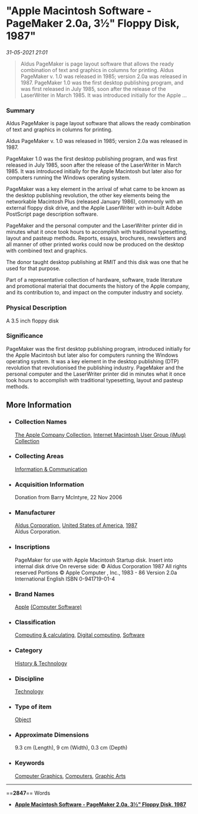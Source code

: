 # "Apple Macintosh Software - PageMaker 2.0a, 3½" Floppy Disk, 1987"

*31-05-2021 21:01* 

> Aldus PageMaker is page layout software that allows the ready combination of text and graphics in columns for printing.   Aldus PageMaker v. 1.0 was released in 1985; version 2.0a was released in 1987.  PageMaker 1.0 was the first desktop publishing program, and was first released in July 1985, soon after the release of the LaserWriter in March 1985. It was introduced initially for the Apple  ...
### Summary

Aldus PageMaker is page layout software that allows the ready combination of text and graphics in columns for printing.

Aldus PageMaker v. 1.0 was released in 1985; version 2.0a was released in 1987.

PageMaker 1.0 was the first desktop publishing program, and was first released in July 1985, soon after the release of the LaserWriter in March 1985. It was introduced initially for the Apple Macintosh but later also for computers running the Windows operating system.

PageMaker was a key element in the arrival of what came to be known as the desktop publishing revolution, the other key elements being the networkable Macintosh Plus (released January 1986), commonly with an external floppy disk drive, and the Apple LaserWriter with in-built Adobe PostScript page description software.

PageMaker and the personal computer and the LaserWriter printer did in minutes what it once took hours to accomplish with traditional typesetting, layout and pasteup methods. Reports, essays, brochures, newsletters and all manner of other printed works could now be produced on the desktop with combined text and graphics.

The donor taught desktop publishing at RMIT and this disk was one that he used for that purpose.

Part of a representative collection of hardware, software, trade literature and promotional material that documents the history of the Apple company, and its contribution to, and impact on the computer industry and society.

### Physical Description

A 3.5 inch floppy disk

### Significance

PageMaker was the first desktop publishing program, introduced initially for the Apple Macintosh but later also for computers running the Windows operating system. It was a key element in the desktop publishing (DTP) revolution that revolutionised the publishing industry. PageMaker and the personal computer and the LaserWriter printer did in minutes what it once took hours to accomplish with traditional typesetting, layout and pasteup methods.

## More Information

-   ### Collection Names
    
    [The Apple Company Collection](https://collections.museumsvictoria.com.au/search?collection=The+Apple+Company+Collection), [Internet Macintosh User Group (iMug) Collection](https://collections.museumsvictoria.com.au/search?collection=Internet+Macintosh+User+Group+(iMug)+Collection)
    
-   ### Collecting Areas
    
    [Information & Communication](https://collections.museumsvictoria.com.au/search?collectingarea=Information+%26+Communication)
    
-   ### Acquisition Information
    
    Donation from Barry McIntyre, 22 Nov 2006
    
-   ### Manufacturer
    
    [Aldus Corporation](https://collections.museumsvictoria.com.au/search?name=Aldus+Corporation), [United States of America](https://collections.museumsvictoria.com.au/search?locality=United+States+of+America), [1987](https://collections.museumsvictoria.com.au/search?date=1987)  
    Aldus Corporation.  
    
-   ### Inscriptions
    
    PageMaker for use with Apple Macintosh Startup disk. Insert into internal disk drive On reverse side: © Aldus Corporation 1987 All rights reserved Portions © Apple Computer , Inc., 1983 - 86 Version 2.0a International English ISBN 0-941719-01-4
    
-   ### Brand Names
    
    [Apple](https://collections.museumsvictoria.com.au/search?name=Apple) [(Computer Software)](https://collections.museumsvictoria.com.au/search?keyword=Computer+Software)
    
-   ### Classification
    
    [Computing & calculating](https://collections.museumsvictoria.com.au/search?classification=Computing+%26+calculating), [Digital computing](https://collections.museumsvictoria.com.au/search?classification=Digital+computing), [Software](https://collections.museumsvictoria.com.au/search?classification=Software)
    
-   ### Category
    
    [History & Technology](https://collections.museumsvictoria.com.au/search?category=History+%26+Technology)
    
-   ### Discipline
    
    [Technology](https://collections.museumsvictoria.com.au/search?collection=technology)
    
-   ### Type of item
    
    [Object](https://collections.museumsvictoria.com.au/search?itemtype=object)
    
-   ### Approximate Dimensions
    
    9.3 cm (Length), 9 cm (Width), 0.3 cm (Depth)  
    
-   ### Keywords
    
    [Computer Graphics](https://collections.museumsvictoria.com.au/search?keyword=Computer+Graphics), [Computers](https://collections.museumsvictoria.com.au/search?keyword=Computers), [Graphic Arts](https://collections.museumsvictoria.com.au/search?keyword=Graphic+Arts)
***

==**2847**== Words

- **[Apple Macintosh Software - PageMaker 2.0a, 3½" Floppy Disk, 1987](https://collections.museumsvictoria.com.au/items/1238704)**